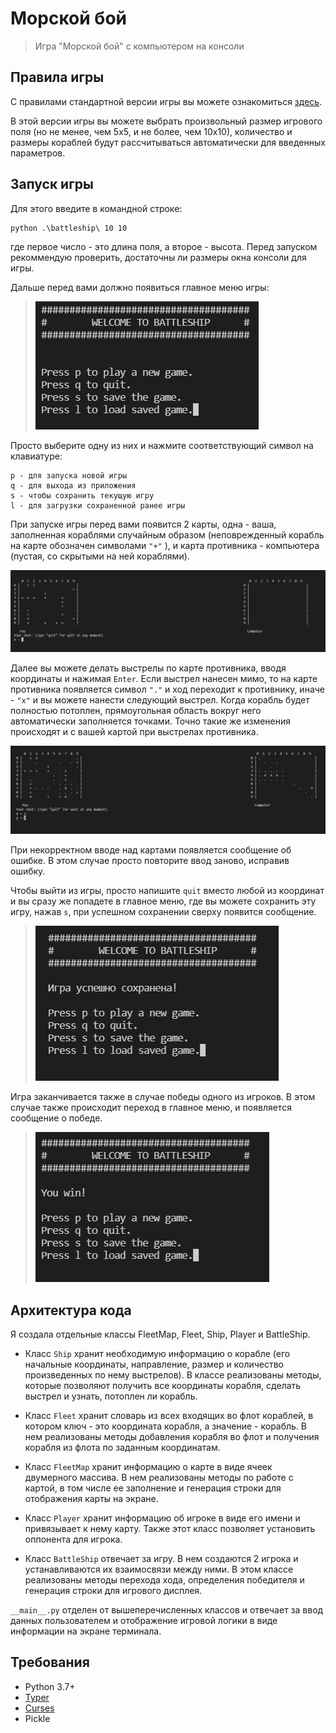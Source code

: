 # **Морской бой**
> Игра "Морской бой" с компьютером на консоли

## **Правила игры**
С правилами стандартной версии игры вы можете ознакомиться [здесь](https://ru.wikipedia.org/wiki/%D0%9C%D0%BE%D1%80%D1%81%D0%BA%D0%BE%D0%B9_%D0%B1%D0%BE%D0%B9_(%D0%B8%D0%B3%D1%80%D0%B0)).

В этой версии игры вы можете выбрать произвольный размер игрового поля (но не менее, чем 5х5, и не более, чем 10х10), количество и размеры кораблей будут рассчитываться автоматически для введенных параметров.

## **Запуск игры**

Для этого введите в командной строке:
```
python .\battleship\ 10 10
```
где первое число - это длина поля, а второе - высота. Перед запуском рекоммендую проверить, достаточны ли размеры окна консоли для игры.

Дальше перед вами должно появиться главное меню игры:

>![Menu](screenshots/menu.PNG)

Просто выберите одну из них и нажмите соответствующий символ на клавиатуре:
```
p - для запуска новой игры
q - для выхода из приложения
s - чтобы сохранить текущую игру
l - для загрузки сохраненной ранее игры
```
При запуске игры перед вами появится 2 карты, одна - ваша, заполненная кораблями случайным образом (неповрежденный корабль на карте обозначен символами `"+"` ), и карта противника - компьютера (пустая, со скрытыми на ней кораблями).

![Map1](screenshots/map1.PNG)

Далее вы можете делать выстрелы по карте противника, вводя координаты и нажимая `Enter`. Если выстрел нанесен мимо, то на карте противника появляется символ `"."` и ход переходит к противнику, иначе - `"x"` и вы можете нанести следующий выстрел. Когда корабль будет полностью потоплен, прямоугольная область вокруг него автоматически заполняется точками. Точно такие же изменения происходят и с вашей картой при выстрелах противника.

![Map2](screenshots/map2.PNG)

При некорректном вводе над картами появляется сообщение об ошибке. В этом случае просто повторите ввод заново, исправив ошибку.

Чтобы выйти из игры, просто напишите `quit` вместо любой из координат и вы сразу же попадете в главное меню, где вы можете сохранить эту игру, нажав `s`, при успешном сохранении сверху появится сообщение.

>![Saving](screenshots/saving.PNG)

Игра заканчивается также в случае победы одного из игроков. В этом случае также происходит переход в главное меню, и появляется сообщение о победе.

>![Win](screenshots/win.PNG)

## **Архитектура кода**

Я создала отдельные классы FleetMap, Fleet, Ship, Player и BattleShip. 

+ Класс `Ship` хранит необходимую информацию о корабле (его начальные координаты, направление, размер и количество произведенных по нему выстрелов). В классе реализованы методы, которые позволяют получить все координаты корабля, сделать выстрел и узнать, потоплен ли корабль.

+ Класс `Fleet` хранит словарь из всех входящих во флот кораблей, в котором ключ - это координата корабля, а значение - корабль. В нем реализованы методы добавления корабля во флот и получения корабля из флота по заданным координатам.

+ Класс `FleetMap` хранит информацию о карте в виде ячеек двумерного массива. В нем реализованы методы по работе с картой, в том числе ее заполнение и генерация строки для отображения карты на экране.

+ Класс `Player` хранит информацию об игроке в виде его имени и привязывает к нему карту. Также этот класс позволяет установить оппонента для игрока.

+ Класс `BattleShip` отвечает за игру. В нем создаются 2 игрока и устанавливаются их взаимосвязи между ними. В этом классе реализованы методы перехода хода, определения победителя и генерация строки для игрового дисплея.

`__main__.py` отделен от вышеперечисленных классов и отвечает за ввод данных пользователем и отображение игровой логики в виде информации на экране терминала.

## **Требования**

+ Python 3.7+
+ [Typer](https://github.com/tiangolo/typer)
+ [Curses](https://docs.python.org/3.7/howto/curses.html)
+ Pickle

